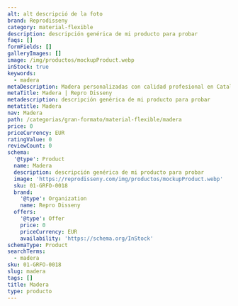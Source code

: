 ```yaml
---
alt: alt descripció de la foto
brand: Reprodisseny
category: material-flexible
description: descripción genérica de mi producto para probar
faqs: []
formFields: []
galleryImages: []
image: /img/productos/mockupProduct.webp
inStock: true
keywords:
  - madera
metaDescription: Madera personalizadas con calidad profesional en Cataluña.
metaTitle: Madera | Repro Disseny
metadescription: descripción genérica de mi producto para probar
metatitle: Madera
nav: Madera
path: /categorias/gran-formato/material-flexible/madera
price: 0
priceCurrency: EUR
ratingValue: 0
reviewCount: 0
schema:
  '@type': Product
  name: Madera
  description: descripción genérica de mi producto para probar
  image: 'https://reprodisseny.com/img/productos/mockupProduct.webp'
  sku: 01-GRFO-0018
  brand:
    '@type': Organization
    name: Repro Disseny
  offers:
    '@type': Offer
    price: 0
    priceCurrency: EUR
    availability: 'https://schema.org/InStock'
schemaType: Product
searchTerms:
  - madera
sku: 01-GRFO-0018
slug: madera
tags: []
title: Madera
type: producto
---
```



